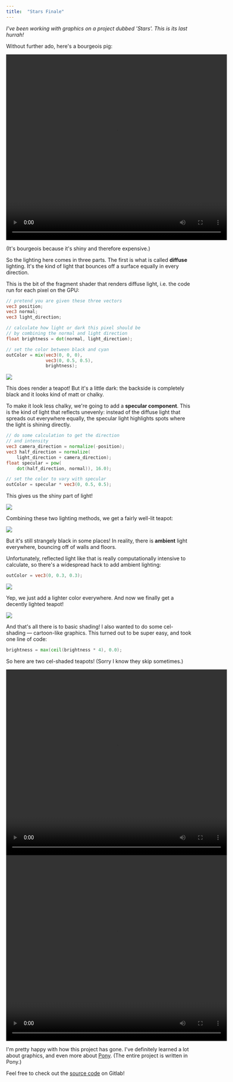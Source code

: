 ```yaml
---
title:  "Stars Finale"
---
```


*I've been working with graphics on a project dubbed 'Stars'.
This is its last hurrah!*

Without further ado, here's a bourgeois pig:

<video width="600" height="504" autoplay loop> <source src="/videos/stars-11.ogv" type='video/ogg; codecs="theora, vorbis"'> </video>

(It's bourgeois because it's shiny and therefore expensive.)

So the lighting here comes in three parts. The first is what is called **diffuse** lighting.
It's the kind of light that bounces off a surface equally in every direction.

This is the bit of the fragment shader that renders diffuse light, i.e. the
code run for each pixel on the GPU:

```glsl
// pretend you are given these three vectors
vec3 position;
vec3 normal;
vec3 light_direction;

// calculate how light or dark this pixel should be
// by combining the normal and light direction
float brightness = dot(normal, light_direction);

// set the color between black and cyan
outColor = mix(vec3(0, 0, 0),
               vec3(0, 0.5, 0.5),
               brightness);

```

![](/images/just-diffuse-teapot.png)

This does render a teapot! But it's a little
dark: the backside is completely black and it
looks kind of matt or chalky.

To make it look less chalky, we're going to add
a **specular component**. This is the kind of light
that reflects unevenly: instead of the diffuse light
that spreads out everywhere equally, the specular
light highlights spots where the light is shining
directly.

```glsl
// do some calculation to get the direction
// and intensity
vec3 camera_direction = normalize(-position);
vec3 half_direction = normalize(
    light_direction + camera_direction);
float specular = pow(
    dot(half_direction, normal)), 16.0);

// set the color to vary with specular
outColor = specular * vec3(0, 0.5, 0.5);
```

This gives us the shiny part of light!

![](/images/just-specular-teapot.png)

Combining these two lighting methods, we get a fairly well-lit teapot:

![](/images/added-teapot.png)

But it's still strangely black in some places!
In reality, there is **ambient** light everywhere, bouncing off
of walls and floors.

Unfortunately, reflected light like that is really computationally
intensive to calculate, so there's a widespread hack to add ambient
lighting:

```glsl
outColor = vec3(0, 0.3, 0.3);
```

![](/images/teapot-ambient.png)

Yep, we just add a lighter color everywhere. And now we finally get a decently lighted teapot!

![](/images/realistic-teapot.png)

And that's all there is to basic shading! I also wanted to do some cel-shading — cartoon-like graphics. This turned out to be super easy, and took one line of code:

```glsl
brightness = max(ceil(brightness * 4), 0.0);
```

So here are two cel-shaded teapots! (Sorry I know they skip sometimes.)

<video width="600" height="504" autoplay loop> <source src="/videos/stars-13.ogv" type='video/ogg; codecs="theora, vorbis"'> </video>
<video width="600" height="504" autoplay loop> <source src="/videos/stars-12.ogv" type='video/ogg; codecs="theora, vorbis"'> </video>

I'm pretty happy with how this project has gone.
I've definitely learned a lot about graphics, and even
more about [Pony](http://www.ponylang.org/discover). (The
entire project is written in Pony.)

Feel free to check out the [source code](https://gitlab.com/charlesetc/Stars) on Gitlab!

